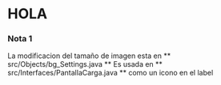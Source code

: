 # HOLA

### Nota 1

La modificacion del tamaño de imagen esta en ** src/Objects/bg_Settings.java **
Es usada en ** src/Interfaces/PantallaCarga.java ** como un icono en el label
